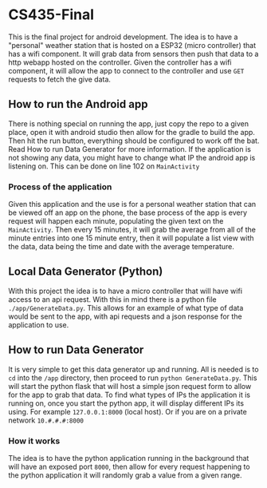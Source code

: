# CS435-Final
This is the final project for android development. The idea is to have a "personal" weather station
that is hosted on a ESP32 (micro controller) that has a wifi component. It will grab data from sensors
then push that data to a http webapp hosted on the controller. Given the controller has a wifi component,
it will allow the app to connect to the controller and use `GET` requests to fetch the give data.

## How to run the Android app
There is nothing special on running the app, just copy the repo to a given place, open it with android studio
then allow for the gradle to build the app. Then hit the run button, everything should be configured to work off
the bat. Read How to run Data Generator for more information. If the application is not showing any data, you might
have to change what IP the android app is listening on. This can be done on line 102 on `MainActivity`

### Process of the application
Given this application and the use is for a personal weather station that can be viewed off an app on the phone,
the base process of the app is every request will happen each minute, populating the given text on the `MainActivity`.
Then every 15 minutes, it will grab the average from all of the minute entries into one 15 minute entry, then it will
populate a list view with the data, data being the time and date with the average temperature.

Local Data Generator (Python)
------
With this project the idea is to have a micro controller that will have wifi access
to an api request. With this in mind there is a python file `./app/GenerateData.py`.
This allows for an example of what type of data would be sent to the app, with api requests
and a json response for the application to use.

## How to run Data Generator
It is very simple to get this data generator up and running. All is needed is to `cd` into the `/app` directory,
then proceed to run `python GenerateData.py`. This will start the python flask that will host a simple json request
form to allow for the app to grab that data. To find what types of IPs the application it is running on, once you
start the python app, it will display different IPs its using. For example `127.0.0.1:8000` (local host). Or if
you are on a private network `10.#.#.#:8000`

### How it works
The idea is to have the python application running in the background that will have an exposed port `8000`,
then allow for every request happening to the python application it will randomly grab a value from a given range.